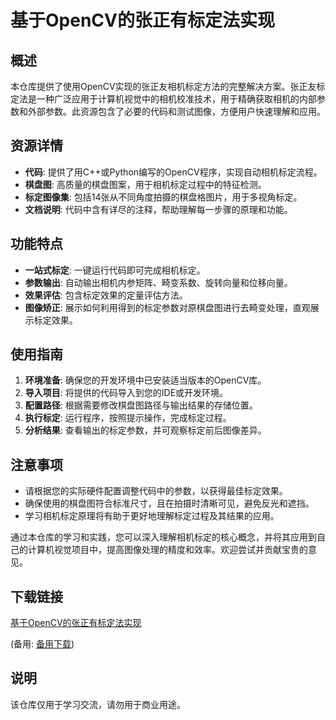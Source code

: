 # 基于OpenCV的张正有标定法实现

## 概述

本仓库提供了使用OpenCV实现的张正友相机标定方法的完整解决方案。张正友标定法是一种广泛应用于计算机视觉中的相机校准技术，用于精确获取相机的内部参数和外部参数。此资源包含了必要的代码和测试图像，方便用户快速理解和应用。

## 资源详情

- **代码**: 提供了用C++或Python编写的OpenCV程序，实现自动相机标定流程。
- **棋盘图**: 高质量的棋盘图案，用于相机标定过程中的特征检测。
- **标定图像集**: 包括14张从不同角度拍摄的棋盘格图片，用于多视角标定。
- **文档说明**: 代码中含有详尽的注释，帮助理解每一步骤的原理和功能。

## 功能特点

- **一站式标定**: 一键运行代码即可完成相机标定。
- **参数输出**: 自动输出相机内参矩阵、畸变系数、旋转向量和位移向量。
- **效果评估**: 包含标定效果的定量评估方法。
- **图像矫正**: 展示如何利用得到的标定参数对原棋盘图进行去畸变处理，直观展示标定效果。

## 使用指南

1. **环境准备**: 确保您的开发环境中已安装适当版本的OpenCV库。
2. **导入项目**: 将提供的代码导入到您的IDE或开发环境。
3. **配置路径**: 根据需要修改棋盘图路径与输出结果的存储位置。
4. **执行标定**: 运行程序，按照提示操作，完成标定过程。
5. **分析结果**: 查看输出的标定参数，并可观察标定前后图像差异。

## 注意事项

- 请根据您的实际硬件配置调整代码中的参数，以获得最佳标定效果。
- 确保使用的棋盘图符合标准尺寸，且在拍摄时清晰可见，避免反光和遮挡。
- 学习相机标定原理将有助于更好地理解标定过程及其结果的应用。

通过本仓库的学习和实践，您可以深入理解相机标定的核心概念，并将其应用到自己的计算机视觉项目中，提高图像处理的精度和效率。欢迎尝试并贡献宝贵的意见。

## 下载链接
[基于OpenCV的张正有标定法实现](https://pan.quark.cn/s/9e5352f64d20) 

(备用: [备用下载](https://pan.baidu.com/s/1JAp2i2QjyujRqyl2AlbTjA?pwd=1234))

## 说明

该仓库仅用于学习交流，请勿用于商业用途。
